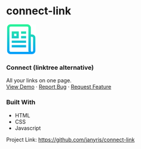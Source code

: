 # connect-link
<a href="https://github.com/janyris/connect-link">
<img src="img/logo.png" alt="Logo" width="80" height="80">
</a>

<h3>Connect (linktree alternative)</h3>
<p>
	All your links on one page.
		<br>
	<a href="https://github.com/janyris/connect-link">View Demo</a>
	·
	<a href="https://github.com/janyris/connect-link/issues">Report Bug</a>
	·
	<a href="https://github.com/janyris/connect-link/issues">Request Feature</a>
</p>

<p align="center">

### Built With

-   HTML
-   CSS
-   Javascript

Project Link: <https://github.com/janyris/connect-link>
